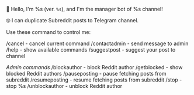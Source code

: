 👋 Hello, I'm %s \(ver. `%s`\), and I'm the manager bot of %s channel!

🤓 I can duplicate Subreddit posts to Telegram channel.

Use these command to control me:

/cancel - cancel current command
/contactadmin - send message to admin
/help - show available commands
/suggestpost - suggest your post to channel

*Admin commands*
/blockauthor - block Reddit author
/getblocked - show blocked Reddit authors
/pauseposting - pause fetching posts from subreddit
/resumeposting - resume fetching posts from subreddit
/stop - stop %s
/unblockauthor - unblock Reddit author